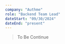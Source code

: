 ```yaml
---
company: "Authme"
role: "Backend Team Lead"
dateStart: "09/30/2024"
dateEnd: "present"
---
```


> To Be Continue